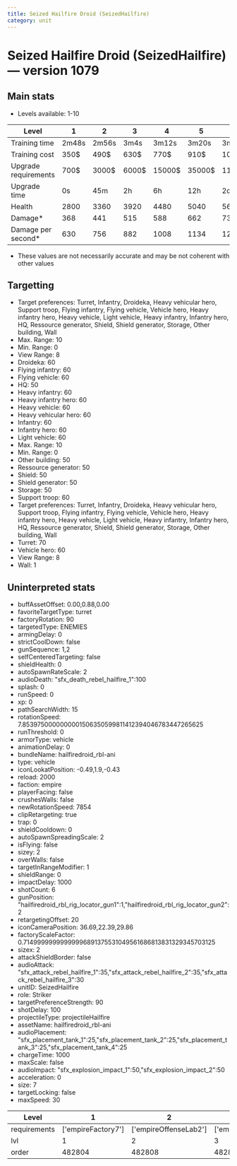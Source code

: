 ```yaml
---
title: Seized Hailfire Droid (SeizedHailfire)
category: unit
---
```


# Seized Hailfire Droid (SeizedHailfire) — version 1079

## Main stats

  * Levels available: 1-10

|Level               |1    |2    |3    |4     |5     |6      |7      |8      |9       |10      |
|--------------------|-----|-----|-----|------|------|-------|-------|-------|--------|--------|
|Training time       |2m48s|2m56s|3m4s |3m12s |3m20s |3m28s  |3m36s  |3m16s  |3m23s   |3m30s   |
|Training cost       |350$ |490$ |630$ |770$  |910$  |1050$  |1190$  |1400$  |1470$   |1610$   |
|Upgrade requirements|700$ |3000$|6000$|15000$|35000$|115000$|175000$|350000$|1000000$|2000000$|
|Upgrade time        |0s   |45m  |2h   |6h    |12h   |2d     |3d     |5d     |1w      |1w3d    |
|Health              |2800 |3360 |3920 |4480  |5040  |5600   |6160   |6720   |7280    |8400    |
|Damage*             |368  |441  |515  |588   |662   |735    |809    |882    |956     |1103    |
|Damage per second*  |630  |756  |882  |1008  |1134  |1260   |1386   |1512   |1638    |1890    |

* These values are not necessarily accurate and may be not coherent with other values

## Targetting

  * Target preferences: Turret, Infantry, Droideka, Heavy vehicular hero, Support troop, Flying infantry, Flying vehicle, Vehicle hero, Heavy infantry hero, Heavy vehicle, Light vehicle, Heavy infantry, Infantry hero, HQ, Ressource generator, Shield, Shield generator, Storage, Other building, Wall
  * Max. Range: 10
  * Min. Range: 0
  * View Range: 8
  * Droideka: 60
  * Flying infantry: 60
  * Flying vehicle: 60
  * HQ: 50
  * Heavy infantry: 60
  * Heavy infantry hero: 60
  * Heavy vehicle: 60
  * Heavy vehicular hero: 60
  * Infantry: 60
  * Infantry hero: 60
  * Light vehicle: 60
  * Max. Range: 10
  * Min. Range: 0
  * Other building: 50
  * Ressource generator: 50
  * Shield: 50
  * Shield generator: 50
  * Storage: 50
  * Support troop: 60
  * Target preferences: Turret, Infantry, Droideka, Heavy vehicular hero, Support troop, Flying infantry, Flying vehicle, Vehicle hero, Heavy infantry hero, Heavy vehicle, Light vehicle, Heavy infantry, Infantry hero, HQ, Ressource generator, Shield, Shield generator, Storage, Other building, Wall
  * Turret: 70
  * Vehicle hero: 60
  * View Range: 8
  * Wall: 1

## Uninterpreted stats

  * buffAssetOffset: 0.00,0.88,0.00
  * favoriteTargetType: turret
  * factoryRotation: 90
  * targetedType: ENEMIES
  * armingDelay: 0
  * strictCoolDown: false
  * gunSequence: 1,2
  * selfCenteredTargeting: false
  * shieldHealth: 0
  * autoSpawnRateScale: 2
  * audioDeath: "sfx_death_rebel_hailfire_1":100
  * splash: 0
  * runSpeed: 0
  * xp: 0
  * pathSearchWidth: 15
  * rotationSpeed: 7.8539750000000001506350599811412394046783447265625
  * runThreshold: 0
  * armorType: vehicle
  * animationDelay: 0
  * bundleName: hailfiredroid_rbl-ani
  * type: vehicle
  * iconLookatPosition: -0.49,1.9,-0.43
  * reload: 2000
  * faction: empire
  * playerFacing: false
  * crushesWalls: false
  * newRotationSpeed: 7854
  * clipRetargeting: true
  * trap: 0
  * shieldCooldown: 0
  * autoSpawnSpreadingScale: 2
  * isFlying: false
  * sizey: 2
  * overWalls: false
  * targetInRangeModifier: 1
  * shieldRange: 0
  * impactDelay: 1000
  * shotCount: 6
  * gunPosition: "hailfiredroid_rbl_rig_locator_gun1":1,"hailfiredroid_rbl_rig_locator_gun2":2
  * retargetingOffset: 20
  * iconCameraPosition: 36.69,22.39,29.86
  * factoryScaleFactor: 0.71499999999999996891375531049561686813831329345703125
  * sizex: 2
  * attackShieldBorder: false
  * audioAttack: "sfx_attack_rebel_hailfire_1":35,"sfx_attack_rebel_hailfire_2":35,"sfx_attack_rebel_hailfire_3":30
  * unitID: SeizedHailfire
  * role: Striker
  * targetPreferenceStrength: 90
  * shotDelay: 100
  * projectileType: projectileHailfire
  * assetName: hailfiredroid_rbl-ani
  * audioPlacement: "sfx_placement_tank_1":25,"sfx_placement_tank_2":25,"sfx_placement_tank_3":25,"sfx_placement_tank_4":25
  * chargeTime: 1000
  * maxScale: false
  * audioImpact: "sfx_explosion_impact_1":50,"sfx_explosion_impact_2":50
  * acceleration: 0
  * size: 7
  * targetLocking: false
  * maxSpeed: 30

|Level       |1                 |2                    |3                    |4                    |5                    |6                    |7                    |8                    |9                    |10                    |
|------------|------------------|---------------------|---------------------|---------------------|---------------------|---------------------|---------------------|---------------------|---------------------|----------------------|
|requirements|['empireFactory7']|['empireOffenseLab2']|['empireOffenseLab3']|['empireOffenseLab4']|['empireOffenseLab5']|['empireOffenseLab6']|['empireOffenseLab7']|['empireOffenseLab8']|['empireOffenseLab9']|['empireOffenseLab10']|
|lvl         |1                 |2                    |3                    |4                    |5                    |6                    |7                    |8                    |9                    |10                    |
|order       |482804            |482808               |482812               |482816               |482820               |482824               |482828               |482832               |482836               |482840                |

